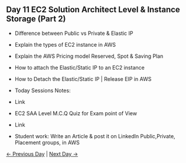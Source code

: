 ## Day 11 EC2 Solution Architect Level & Instance Storage (Part 2)

 - Difference between Public vs Private & Elastic IP
 - Explain the types of EC2 instance in AWS
 - Explain the AWS Pricing model Reserved, Spot & Saving Plan
 - How to attach the Elastic/Static IP to an EC2 instance
 - How to Detach the Elastic/Static IP | Release EIP in AWS
   

  - Today Sessions Notes:
  - Link
  - EC2 SAA Level M.C.Q Quiz for Exam point of View
  - Link

  - Student work: Write an Article & post it on LinkedIn Public,Private, Placement groups, in AWS

 [← Previous Day](../day10/README.md) | [Next Day →](../day12/README.md)
